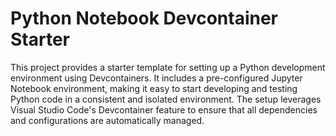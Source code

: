 # Python Notebook Devcontainer Starter

This project provides a starter template for setting up a Python development environment using Devcontainers. It includes a pre-configured Jupyter Notebook environment, making it easy to start developing and testing Python code in a consistent and isolated environment. The setup leverages Visual Studio Code's Devcontainer feature to ensure that all dependencies and configurations are automatically managed.